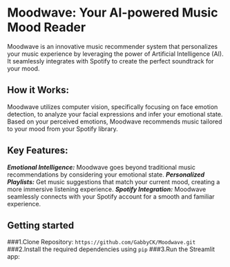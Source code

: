 # **Moodwave:  Your AI-powered Music Mood Reader**

Moodwave is an innovative music recommender system that personalizes your music experience by leveraging the power of Artificial Intelligence (AI).  It seamlessly integrates with Spotify to create the perfect soundtrack for your mood.

## **How it Works:**
Moodwave utilizes computer vision, specifically focusing on face emotion detection, to analyze your facial expressions and infer your emotional state. Based on your perceived emotions, Moodwave recommends music tailored to your mood from your Spotify library.

## **Key Features:**
***Emotional Intelligence:*** Moodwave goes beyond traditional music recommendations by considering your emotional state.
***Personalized Playlists:*** Get music suggestions that match your current mood, creating a more immersive listening experience.
***Spotify Integration:*** Moodwave seamlessly connects with your Spotify account for a smooth and familiar experience.

## **Getting started**
###1.Clone Repository:
`https://github.com/GabbyCK/Moodwave.git`
###2.Install the required dependencies using `pip`
###3.Run the Streamlit app:
